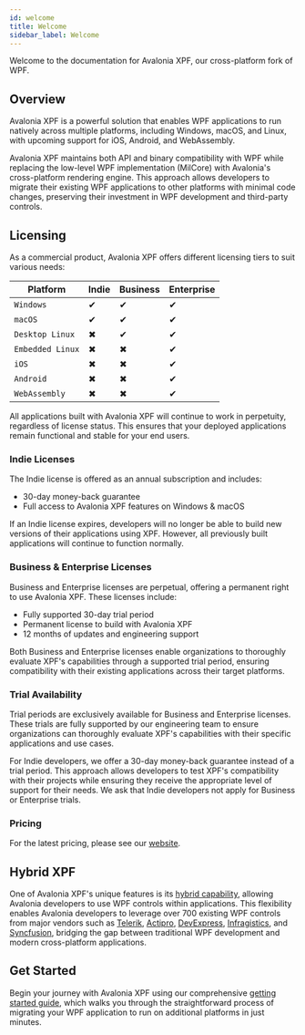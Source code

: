 ```yaml
---
id: welcome
title: Welcome
sidebar_label: Welcome
---
```


Welcome to the documentation for Avalonia XPF, our cross-platform fork of WPF. 

## Overview 

Avalonia XPF is a powerful solution that enables WPF applications to run natively across multiple platforms, including Windows, macOS, and Linux, with upcoming support for iOS, Android, and WebAssembly. 

Avalonia XPF maintains both API and binary compatibility with WPF while replacing the low-level WPF implementation (MilCore) with Avalonia's cross-platform rendering engine. This approach allows developers to migrate their existing WPF applications to other platforms with minimal code changes, preserving their investment in WPF development and third-party controls.

## Licensing

As a commercial product, Avalonia XPF offers different licensing tiers to suit various needs:

| Platform        |  Indie | Business | Enterprise |
|---------------|-------|-------|-------|
| `Windows` | ✔ | ✔ | ✔ | 
| `macOS` | ✔ | ✔ | ✔ | 
| `Desktop Linux` | ✖ | ✔ | ✔ | 
| `Embedded Linux` | ✖ | ✖ | ✔ | 
| `iOS` | ✖ | ✖ | ✔ | 
| `Android` | ✖ | ✖ | ✔ | 
| `WebAssembly` | ✖ | ✖ | ✔ | 

All applications built with Avalonia XPF will continue to work in perpetuity, regardless of license status. This ensures that your deployed applications remain functional and stable for your end users.

### Indie Licenses
The Indie license is offered as an annual subscription and includes:

* 30-day money-back guarantee 
* Full access to Avalonia XPF features on Windows & macOS

If an Indie license expires, developers will no longer be able to build new versions of their applications using XPF. However, all previously built applications will continue to function normally.

### Business & Enterprise Licenses
Business and Enterprise licenses are perpetual, offering a permanent right to use Avalonia XPF. These licenses include:

* Fully supported 30-day trial period
* Permanent license to build with Avalonia XPF
* 12 months of updates and engineering support

Both Business and Enterprise licenses enable organizations to thoroughly evaluate XPF's capabilities through a supported trial period, ensuring compatibility with their existing applications across their target platforms.

### Trial Availability
Trial periods are exclusively available for Business and Enterprise licenses. These trials are fully supported by our engineering team to ensure organizations can thoroughly evaluate XPF's capabilities with their specific applications and use cases.

For Indie developers, we offer a 30-day money-back guarantee instead of a trial period. This approach allows developers to test XPF's compatibility with their projects while ensuring they receive the appropriate level of support for their needs. We ask that Indie developers not apply for Business or Enterprise trials.

### Pricing 
For the latest pricing, please see our [website](https://avaloniaui.net/xpf?utm_source=docs&utm_medium=referral&utm_content=welcome_link#pricing). 

## Hybrid XPF
One of Avalonia XPF's unique features is its [hybrid capability](embedding/xpf-in-avalonia.md), allowing Avalonia developers to use WPF controls within applications. This flexibility enables Avalonia developers to leverage over 700 existing WPF controls from major vendors such as [Telerik](https://www.telerik.com/), [Actipro](https://www.actiprosoftware.com/), [DevExpress](https://www.devexpress.com/), [Infragistics](https://www.infragistics.com/), and [Syncfusion](https://www.syncfusion.com/), bridging the gap between traditional WPF development and modern cross-platform applications.

## Get Started
Begin your journey with Avalonia XPF using our comprehensive [getting started guide](getting-started), which walks you through the straightforward process of migrating your WPF application to run on additional platforms in just minutes.



